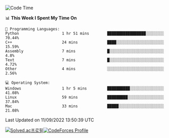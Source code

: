 
<!--START_SECTION:waka-->
![Code Time](http://img.shields.io/badge/Code%20Time-1%2C933%20hrs%2019%20mins-blue)

📊 **This Week I Spent My Time On** 

```text
💬 Programming Languages: 
Python                   1 hr 51 mins        █████████████████░░░░░░░░   70.44% 
C++                      24 mins             ████░░░░░░░░░░░░░░░░░░░░░   15.59% 
Assembly                 7 mins              █░░░░░░░░░░░░░░░░░░░░░░░░   4.8% 
Text                     7 mins              █░░░░░░░░░░░░░░░░░░░░░░░░   4.72% 
Other                    4 mins              ░░░░░░░░░░░░░░░░░░░░░░░░░   2.56%

💻 Operating System: 
Windows                  1 hr 5 mins         ██████████░░░░░░░░░░░░░░░   41.08% 
Linux                    59 mins             █████████░░░░░░░░░░░░░░░░   37.84% 
Mac                      33 mins             █████░░░░░░░░░░░░░░░░░░░░   21.08%

```


 Last Updated on 11/09/2022 13:50:39 UTC
<!--END_SECTION:waka-->
[![Solved.ac프로필](http://mazassumnida.wtf/api/generate_badge?boj=hckim96)](https://solved.ac/hckim96)[![CodeForces Profile](https://cf.leed.at?id=hckim96)](https://codeforces.com/profile/hckim96)
